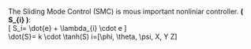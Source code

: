 The Sliding Mode Control (SMC) is mous important nonliniar controller.
**\( S_{i} \)**:<br>
\[ S_i= \dot{e} + \lambda_{i} \cdot e \]<br>
\dot{S}= k \cdot \tanh(S)
i=[\phi, \theta, \psi, X, Y Z]<br>
